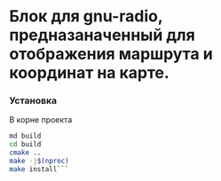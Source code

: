 # Блок для gnu-radio, предназаначенный для отображения маршрута и координат на карте.

### Установка
В корне проекта
```bash
md build
cd build
cmake ..
make -j$(nproc)
make install```
